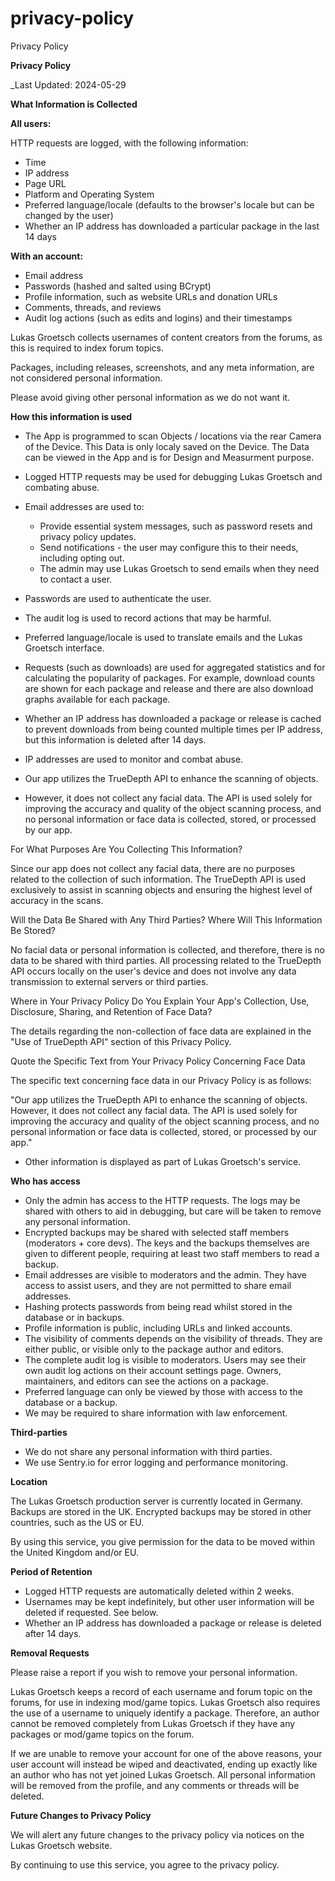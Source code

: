 # privacy-policy
Privacy Policy


**Privacy Policy**

_Last Updated: 2024-05-29

**What Information is Collected**

**All users:**

HTTP requests are logged, with the following information:
- Time
- IP address
- Page URL
- Platform and Operating System
- Preferred language/locale (defaults to the browser's locale but can be changed by the user)
- Whether an IP address has downloaded a particular package in the last 14 days

**With an account:**
- Email address
- Passwords (hashed and salted using BCrypt)
- Profile information, such as website URLs and donation URLs
- Comments, threads, and reviews
- Audit log actions (such as edits and logins) and their timestamps

Lukas Groetsch collects usernames of content creators from the forums, as this is required to index forum topics.

Packages, including releases, screenshots, and any meta information, are not considered personal information.

Please avoid giving other personal information as we do not want it.

**How this information is used**

- The App is programmed to scan Objects / locations via the rear Camera of the Device. This Data is only localy saved on the Device. The Data can be viewed in the App and is for Design and Measurment purpose.
- Logged HTTP requests may be used for debugging Lukas Groetsch and combating abuse.
- Email addresses are used to:
  - Provide essential system messages, such as password resets and privacy policy updates.
  - Send notifications - the user may configure this to their needs, including opting out.
  - The admin may use Lukas Groetsch to send emails when they need to contact a user.
- Passwords are used to authenticate the user.
- The audit log is used to record actions that may be harmful.
- Preferred language/locale is used to translate emails and the Lukas Groetsch interface.
- Requests (such as downloads) are used for aggregated statistics and for calculating the popularity of packages. For example, download counts are shown for each package and release and there are also download graphs available for each package.
- Whether an IP address has downloaded a package or release is cached to prevent downloads from being counted multiple times per IP address, but this information is deleted after 14 days.
- IP addresses are used to monitor and combat abuse.
  
- Our app utilizes the TrueDepth API to enhance the scanning of objects.
- However, it does not collect any facial data. The API is used solely for improving the accuracy and quality of the object scanning process, and no personal information or face data is collected, stored, or processed by our app.

For What Purposes Are You Collecting This Information?

Since our app does not collect any facial data, there are no purposes related to the collection of such information. The TrueDepth API is used exclusively to assist in scanning objects and ensuring the highest level of accuracy in the scans.

Will the Data Be Shared with Any Third Parties? Where Will This Information Be Stored?

No facial data or personal information is collected, and therefore, there is no data to be shared with third parties. All processing related to the TrueDepth API occurs locally on the user's device and does not involve any data transmission to external servers or third parties.

Where in Your Privacy Policy Do You Explain Your App's Collection, Use, Disclosure, Sharing, and Retention of Face Data?

The details regarding the non-collection of face data are explained in the "Use of TrueDepth API" section of this Privacy Policy.

Quote the Specific Text from Your Privacy Policy Concerning Face Data

The specific text concerning face data in our Privacy Policy is as follows:

"Our app utilizes the TrueDepth API to enhance the scanning of objects. However, it does not collect any facial data. The API is used solely for improving the accuracy and quality of the object scanning process, and no personal information or face data is collected, stored, or processed by our app."
- Other information is displayed as part of Lukas Groetsch's service.

**Who has access**

- Only the admin has access to the HTTP requests. The logs may be shared with others to aid in debugging, but care will be taken to remove any personal information.
- Encrypted backups may be shared with selected staff members (moderators + core devs). The keys and the backups themselves are given to different people, requiring at least two staff members to read a backup.
- Email addresses are visible to moderators and the admin. They have access to assist users, and they are not permitted to share email addresses.
- Hashing protects passwords from being read whilst stored in the database or in backups.
- Profile information is public, including URLs and linked accounts.
- The visibility of comments depends on the visibility of threads. They are either public, or visible only to the package author and editors.
- The complete audit log is visible to moderators. Users may see their own audit log actions on their account settings page. Owners, maintainers, and editors can see the actions on a package.
- Preferred language can only be viewed by those with access to the database or a backup.
- We may be required to share information with law enforcement.

**Third-parties**

- We do not share any personal information with third parties.
- We use Sentry.io for error logging and performance monitoring.

**Location**

The Lukas Groetsch production server is currently located in Germany. Backups are stored in the UK. Encrypted backups may be stored in other countries, such as the US or EU.

By using this service, you give permission for the data to be moved within the United Kingdom and/or EU.

**Period of Retention**

- Logged HTTP requests are automatically deleted within 2 weeks.
- Usernames may be kept indefinitely, but other user information will be deleted if requested. See below.
- Whether an IP address has downloaded a package or release is deleted after 14 days.

**Removal Requests**

Please raise a report if you wish to remove your personal information.

Lukas Groetsch keeps a record of each username and forum topic on the forums, for use in indexing mod/game topics. Lukas Groetsch also requires the use of a username to uniquely identify a package. Therefore, an author cannot be removed completely from Lukas Groetsch if they have any packages or mod/game topics on the forum.

If we are unable to remove your account for one of the above reasons, your user account will instead be wiped and deactivated, ending up exactly like an author who has not yet joined Lukas Groetsch. All personal information will be removed from the profile, and any comments or threads will be deleted.

**Future Changes to Privacy Policy**

We will alert any future changes to the privacy policy via notices on the Lukas Groetsch website.

By continuing to use this service, you agree to the privacy policy.
